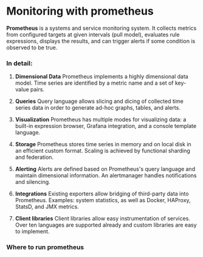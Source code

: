# Monitoring with prometheus

**Prometheus** is a systems and service monitoring system. It collects metrics from configured targets at given intervals (pull model), evaluates rule expressions, displays the results, and can trigger alerts if some condition is observed to be true.

### In detail:
1. **Dimensional Data** Prometheus implements a highly dimensional data model. Time series are identified by a metric name and a set of key-value pairs.

1. **Queries**
Query language allows slicing and dicing of collected time series data in order to generate ad-hoc graphs, tables, and alerts.

1. **Visualization**
Prometheus has multiple modes for visualizing data: a built-in expression browser, Grafana integration, and a console template language.

1. **Storage**
Prometheus stores time series in memory and on local disk in an efficient custom format. Scaling is achieved by functional sharding and federation.

1. **Alerting**
Alerts are defined based on Prometheus's query language and maintain dimensional information. An alertmanager handles notifications and silencing.

1. **Integrations**
Existing exporters allow bridging of third-party data into Prometheus. Examples: system statistics, as well as Docker, HAProxy, StatsD, and JMX metrics.

1. **Client libraries** Client libraries allow easy instrumentation of services. Over ten languages are supported already and custom libraries are easy to implement.



### Where to run prometheus

